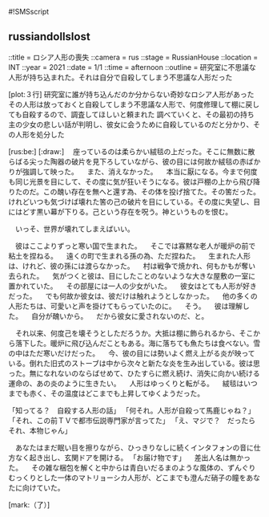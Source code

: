 #!SMSscript

## russiandollslost

::title = ロシア人形の喪失
::camera = rus
::stage = RussianHouse
::location = INT
::year = 2021
::date = 1/1
::time = afternoon
::outline = 研究室に不思議な人形が持ち込まれた。それは自分で自殺してしまう不思議な人形だった

[plot:３行]
研究室に誰が持ち込んだのか分からない奇妙なロシア人形があった
その人形は放っておくと自殺してしまう不思議な人形で、何度修理して棚に戻しても自殺するので、調査してほしいと頼まれた
調べていくと、その最初の持ち主の少女の悲しい話が判明し、彼女に会うために自殺しているのだと分かり、その人形を処分した

[rus:be:]
[:draw:]
　座っているのは柔らかい絨毯の上だった。そこに無数に散らばる尖った陶器の破片を見下ろしていながら、彼の目には何故か絨毯の赤ばかりが強調して映った。
　また、消えなかった。
　本当に厭になる。今まで何度も同じ光景を目にして、その度に気が狂いそうになる。彼は戸棚の上から飛び降りたのだ。この醜い存在を無へと還す為、その体を投げ捨てた。その筈だった。けれどいつも気づけば壊れた筈の己の破片を目にしている。その度に失望し、目にはどす黒い幕が下りる。己という存在を呪う。神というものを恨む。

　いっそ、世界が壊れてしまえばいい。

　彼はここよりずっと寒い国で生まれた。
　そこでは寡黙な老人が暖炉の前で粘土を捏ねる。
　遠くの町で生まれる孫の為、ただ捏ねた。
　生まれた人形は、けれど、彼の孫には渡らなかった。
　村は戦争で焼かれ、何もかもが奪い去られた。
　気がつくと彼は、目にしたことのないような大きな屋敷の一室に置かれていた。
　その部屋には一人の少女がいた。
　彼女はとても人形が好きだった。
　でも何故か彼女は、彼だけは触れようとしなかった。
　他の多くの人形たちは、可愛いと声を掛けてもらっていたのに。
　そう。
　彼は理解した。
　自分が醜いから。
　だから彼女に愛されないのだ、と。

　それ以来、何度己を壊そうとしただろうか。大抵は棚に飾られるから、そこから落下した。暖炉に飛び込んだこともある。海に落ちても魚たちは食べない。雪の中はただ寒いだけだった。
　今、彼の目には勢いよく燃え上がる炎が映っている。倒れた旧式のストーブは中から次々と新たな炎を生み出している。彼は思った。無になれないのならばせめて、ひたすらに燃え続け、消失に向かい続ける運命の、あの炎のように生きたい。
　人形はゆっくりと転がる。
　絨毯はいつまでも赤く、その温度はどこまでも上昇してゆくようだった。


「知ってる？　自殺する人形の話」
「何それ。人形が自殺って馬鹿じゃね？」
「それ、この前ＴＶで都市伝説専門家が言ってた」
「え、マジで？　だったらそれ、本物じゃん」


　あなたはまだ眠い目を擦りながら、ひっきりなしに続くインタフォンの音に仕方なく起き出し、玄関ドアを開ける。
「お届け物です」
　差出人名は無かった。
　その雑な梱包を解くと中からは青白いだるまのような風体の、ずんぐりむっくりとした一体のマトリョーシカ人形が、どこまでも澄んだ硝子の瞳をあなたに向けていた。

[mark:（了）]
